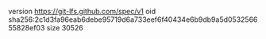 version https://git-lfs.github.com/spec/v1
oid sha256:2c1d3fa96eab6debe95719d6a733eef6f40434e6b9db9a5d053256655828ef03
size 30526
